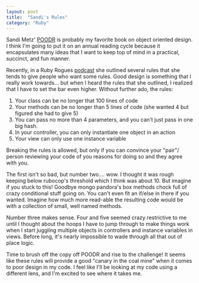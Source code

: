 ```yaml
---
layout: post
title:  "Sandi's Rules"
category: "Ruby"
---
```


Sandi Metz' [POODR](http://www.poodr.com/) is probably my favorite book on object oriented design. I think I'm going to put it on an annual reading cycle because it encapsulates many ideas that I want to keep top of mind in a practical, succinct, and fun manner.

Recently, in a Ruby Rogues [podcast](http://devchat.tv/ruby-rogues/087-rr-book-clubpractical-object-oriented-design-in-ruby-with-sandi-metz) she outlined several rules that she tends to give people who want some rules. Good design is something that I really work towards... but when I heard the rules that she outlined, I realized that I have to set the bar even higher. Without further ado, the rules:

1. Your class can be no longer that 100 lines of code
2. Your methods can be no longer than 5 lines of code (she wanted 4 but figured she had to give 5)
3. You can pass no more than 4 parameters, and you can't just pass in one big hash.
4. In your controller, you can only instantiate one object in an action
5. Your view can only use one instance variable

Breaking the rules is allowed, but only if you can convince your "pair"/ person reviewing your code of you reasons for doing so and they agree with you.

The first isn't so bad, but number two.... wow. I thought it was rough keeping below rubocop's threshold which I think was about 10. But imagine if you stuck to this! Goodbye mongo pandora's box methods chock full of crazy conditional stuff going on. You can't even fit an if/else in there if you wanted. Imagine how much more read-able the resulting code would be with a collection of small, well named methods.

Number three makes sense. Four and five seemed crazy restrictive to me until I thought about the hoops I have to jump through to make things work when I start juggling multiple objects in controllers and instance variables in views. Before long, it's nearly impossible to wade through all that out of place logic.

Time to brush off the copy off POODR and rise to the challenge! It seems like these rules will provide a good "canary in the coal mine" when it comes to poor design in my code. I feel like I'll be looking at my code using a different lens, and I'm excited to see where it takes me.
